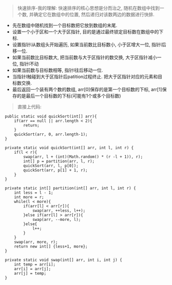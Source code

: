 > 快速排序-我的理解:
快速排序的核心思想是分而治之, 随机在数组中找到一个数, 并确定它在数组中的位置, 然后递归对该数两边的数据进行快排.

- 先在数组中随机找到一个目标数把它放到数组的末尾. 
- 设置一个小于区和一个大于区指针, 目的是通过最终锁定目标数在数组中的下标. 
- 设置指针l从数组头开始遍历, 如果当前数比目标数小, 小于区增大一位, 指针l后移一位.
- 如果当前数比目标数大, 把当前数与大于区指针的数交换, 大于区指针减小一位, 指针l不动
- 如果当前数与目标数相等, 指针l往后移动一位.
- 当指针l触碰到大于区指针后patition过程终止. 把大于区指针对应的元素和目标数交换. 
- 最后返回一个装有两个数的数组, arr[0]保存的是第一个目标数的下标, arr[1]保存的是最后一个目标数的下标(可能有1个或多个目标数)

> 直接上代码:

```
public static void quickSort(int[] arr){
    if(arr == null || arr.length < 2){
        return;
    }
    quickSort(arr, 0, arr.length-1);
}

private static void quickSort(int[] arr, int l, int r) {
    if(l < r){
        swap(arr, l + (int)(Math.random() * (r -l + 1)), r);
        int[] p = partition(arr, l, r);
        quickSort(arr, l, p[0]);
        quickSort(arr, p[1] + 1, r);
    }
}

private static int[] partition(int[] arr, int l, int r) {
    int less = l - 1;
    int more = r;
    while(l < more){
        if(arr[l] < arr[r]){
            swap(arr, ++less, l++);
        }else if(arr[l] > arr[r]){
            swap(arr, --more, l);
        }else{
            l++;
        }
    }
    swap(arr, more, r);
    return new int[] {less+1, more};
}

private static void swap(int[] arr, int i, int j) {
    int temp = arr[i];
    arr[i] = arr[j];
    arr[j] = temp;
}
```